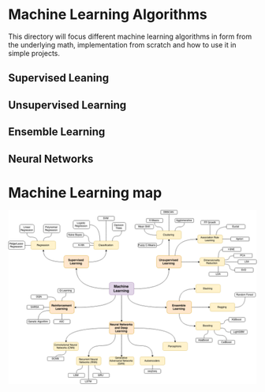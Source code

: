  # Machine Learning Algorithms
 This directory will focus different machine learning algorithms in form from the underlying math, implementation from 
 scratch and how to use it in simple projects.
 
 ## Supervised Leaning
 
 ## Unsupervised Learning
 
 ## Ensemble Learning
 
 ## Neural Networks
 
 
 
 # Machine Learning map
 ![Machine Learning Map](img/o44l3cqn.bmp "Machine Learning Map") 